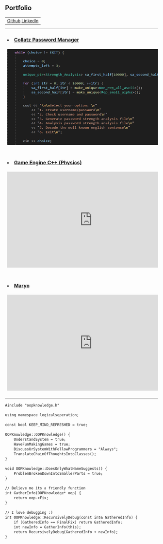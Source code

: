 ## Portfolio
<div><table>
  <tr>
    <td align="left"><a href="https://github.com/Faizanshah007">Github</a> <a href="https://www.linkedin.com/in/faizanshah-ansari-gamedev/">LinkedIn</a></td>
  </tr>
</table>
  </div>
  <div>
<table>
  <tr>
    <td><h3>
      <li><a href="https://github.com/Faizanshah007/Advanced-Programming-for-Games">Collatz Password Manager</a></li>
      <br><img src="Code_Snippet.PNG" width="560" height="315">
      </h3></td>
    <td><h3>
      <li><a href="https://github.com/Faizanshah007/Advanced-Graphics-for-Games">Tropical Island</a></li>
      <br><iframe width="560" height="315" src="https://www.youtube.com/embed/HFE6a5WwDNY" title="YouTube video player" frameborder="0" allow="accelerometer; autoplay; clipboard-write; encrypted-media; gyroscope; picture-in-picture" allowfullscreen></iframe>
      </h3></td>
  </tr>
  <tr>
    <td><h3>
      <li><a href="https://github.com/Faizanshah007/Advanced-Game-Technologies">Game Engine C++ (Physics)</a></li>
      <br><iframe width="560" height="315" src="https://www.youtube.com/embed/gsKQjHwSaQw" title="YouTube video player" frameborder="0" allow="accelerometer; autoplay; clipboard-write; encrypted-media; gyroscope; picture-in-picture" allowfullscreen></iframe>
      </h3></td>
    <td><h3>
      <li><a href="https://github.com/Faizanshah007/Fight_My_Demon">Fight_My_Demon</a></li>
      <br><iframe width="560" height="315" src="https://www.youtube.com/embed/nv7ANnlrZOc" title="YouTube video player" frameborder="0" allow="accelerometer; autoplay; clipboard-write; encrypted-media; gyroscope; picture-in-picture" allowfullscreen></iframe>
      </h3></td>
  </tr>
  <tr>
    <td><h3>
      <li><a href="https://github.com/Faizanshah007/Maryo">Maryo</a></li>
      <br><iframe width="560" height="315" src="https://www.youtube.com/embed/nC0HyieDHOg" title="YouTube video player" frameborder="0" allow="accelerometer; autoplay; clipboard-write; encrypted-media; gyroscope; picture-in-picture" allowfullscreen></iframe>
      </h3></td>
    <td><h3>
      <li><a href="https://github.com/Faizanshah007/MindCanvas">MindCanvas</a></li>
      <br><iframe width="560" height="315" src="https://www.youtube.com/embed/gS2ErQcpkzA" title="YouTube video player" frameborder="0" allow="accelerometer; autoplay; clipboard-write; encrypted-media; gyroscope; picture-in-picture" allowfullscreen></iframe>
      </h3></td>
  </tr>
</table>
  </div>

```
#include "oopknowledge.h"

using namespace logicalseperation;

const bool KEEP_MIND_REFRESHED = true;

OOPKnowledge::OOPKnowledge() {
	UnderstandSystem = true;
	HaveFunMakingGames = true;
	DiscussUrSystemWithFellowProgrammers = "Always";
	TranslateChainOfThoughtsIntoClasses();
}

void OOPKnowledge::DoesOnlyWhatNameSuggests() {
	ProblemBrokenDownIntoSmallerParts = true;
}

// Believe me its a friendly function
int GatherInfo(OOPKnowledge* oop) {
	return oop->Fix;
}

// I love debugging :)
int OOPKnowledge::RecursivelyDebug(const int& GatheredInfo) {
	if (GatheredInfo == FinalFix) return GatheredInfo;
	int newInfo = GatherInfo(this);
	return RecursivelyDebug(GatheredInfo + newInfo);
}
```
